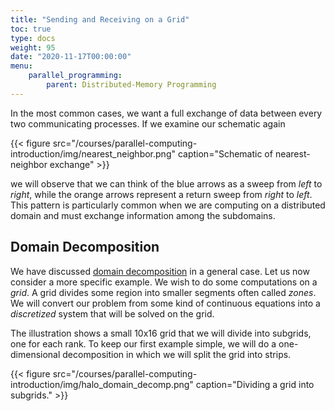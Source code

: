 ```yaml
---
title: "Sending and Receiving on a Grid"
toc: true
type: docs
weight: 95
date: "2020-11-17T00:00:00"
menu:
    parallel_programming:
        parent: Distributed-Memory Programming
---
```


In the most common cases, we want a full exchange of data between every two communicating processes.  If we examine our schematic again

{{< figure src="/courses/parallel-computing-introduction/img/nearest_neighbor.png" caption="Schematic of nearest-neighbor exchange" >}}

we will observe that we can think of the blue arrows as a sweep from _left_ to _right_, while the orange arrows represent a return sweep from _right_ to _left_. This pattern is particularly common when we are computing on a distributed domain and must exchange information among the subdomains.

## Domain Decomposition

We have discussed [domain decomposition](/courses/parallel-computing-introduction/distributed_mpi_domain_decomp) in a general case.  Let us now consider a more specific example.  We wish to do some computations on a _grid_. A grid divides some region into smaller segments often called _zones_. We will convert our problem from some kind of continuous equations into a _discretized_ system that will be solved on the grid.

The illustration shows a small 10x16 grid that we will divide into subgrids, one for each rank. To keep our first example simple, we will do a one-dimensional decomposition in which we will split the grid into strips.

{{< figure src="/courses/parallel-computing-introduction/img/halo_domain_decomp.png" caption="Dividing a grid into subgrids." >}}

